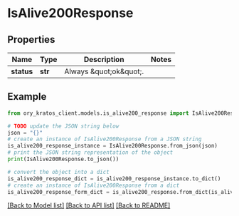 # IsAlive200Response


## Properties

Name | Type | Description | Notes
------------ | ------------- | ------------- | -------------
**status** | **str** | Always \&quot;ok\&quot;. | 

## Example

```python
from ory_kratos_client.models.is_alive200_response import IsAlive200Response

# TODO update the JSON string below
json = "{}"
# create an instance of IsAlive200Response from a JSON string
is_alive200_response_instance = IsAlive200Response.from_json(json)
# print the JSON string representation of the object
print(IsAlive200Response.to_json())

# convert the object into a dict
is_alive200_response_dict = is_alive200_response_instance.to_dict()
# create an instance of IsAlive200Response from a dict
is_alive200_response_form_dict = is_alive200_response.from_dict(is_alive200_response_dict)
```
[[Back to Model list]](../README.md#documentation-for-models) [[Back to API list]](../README.md#documentation-for-api-endpoints) [[Back to README]](../README.md)


